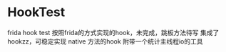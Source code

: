 # HookTest
frida hook test
按照frida的方式实现的hook，未完成，跳板方法待写
集成了hookzz，可稳定实现 native 方法的hook
附带一个统计主线程io的工具
